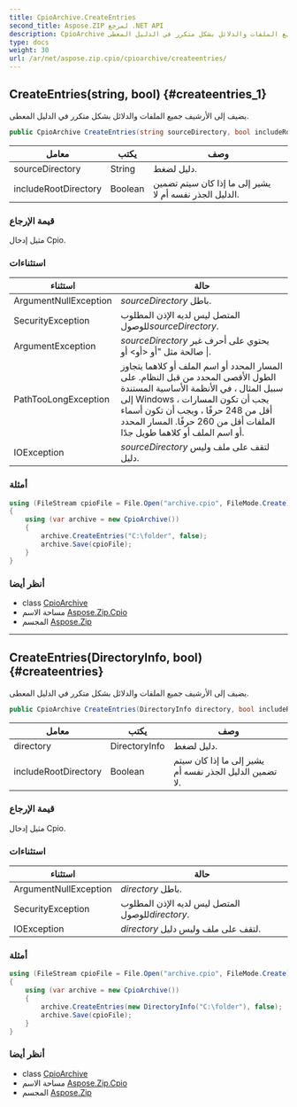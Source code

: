 ```yaml
---
title: CpioArchive.CreateEntries
second_title: Aspose.ZIP لمرجع .NET API
description: CpioArchive طريقة. يضيف إلى الأرشيف جميع الملفات والدلائل بشكل متكرر في الدليل المعطى.
type: docs
weight: 30
url: /ar/net/aspose.zip.cpio/cpioarchive/createentries/
---
```

## CreateEntries(string, bool) {#createentries_1}

يضيف إلى الأرشيف جميع الملفات والدلائل بشكل متكرر في الدليل المعطى.

```csharp
public CpioArchive CreateEntries(string sourceDirectory, bool includeRootDirectory = true)
```

| معامل | يكتب | وصف |
| --- | --- | --- |
| sourceDirectory | String | دليل لضغط. |
| includeRootDirectory | Boolean | يشير إلى ما إذا كان سيتم تضمين الدليل الجذر نفسه أم لا. |

### قيمة الإرجاع

مثيل إدخال Cpio.

### استثناءات

| استثناء | حالة |
| --- | --- |
| ArgumentNullException | *sourceDirectory* باطل. |
| SecurityException | المتصل ليس لديه الإذن المطلوب للوصول*sourceDirectory*. |
| ArgumentException | *sourceDirectory* يحتوي على أحرف غير صالحة مثل "أو &lt;أو&gt; أو &#x7C;. |
| PathTooLongException | المسار المحدد أو اسم الملف أو كلاهما يتجاوز الطول الأقصى المحدد من قبل النظام. على سبيل المثال ، في الأنظمة الأساسية المستندة إلى Windows ، يجب أن تكون المسارات أقل من 248 حرفًا ، ويجب أن تكون أسماء الملفات أقل من 260 حرفًا. المسار المحدد أو اسم الملف أو كلاهما طويل جدًا. |
| IOException | *sourceDirectory* لتقف على ملف وليس دليل. |

### أمثلة

```csharp
using (FileStream cpioFile = File.Open("archive.cpio", FileMode.Create))
{
    using (var archive = new CpioArchive())
    {
        archive.CreateEntries("C:\folder", false);
        archive.Save(cpioFile);
    }
}
```

### أنظر أيضا

* class [CpioArchive](../)
* مساحة الاسم [Aspose.Zip.Cpio](../../cpioarchive/)
* المجسم [Aspose.Zip](../../../)

---

## CreateEntries(DirectoryInfo, bool) {#createentries}

يضيف إلى الأرشيف جميع الملفات والدلائل بشكل متكرر في الدليل المعطى.

```csharp
public CpioArchive CreateEntries(DirectoryInfo directory, bool includeRootDirectory = true)
```

| معامل | يكتب | وصف |
| --- | --- | --- |
| directory | DirectoryInfo | دليل لضغط. |
| includeRootDirectory | Boolean | يشير إلى ما إذا كان سيتم تضمين الدليل الجذر نفسه أم لا. |

### قيمة الإرجاع

مثيل إدخال Cpio.

### استثناءات

| استثناء | حالة |
| --- | --- |
| ArgumentNullException | *directory* باطل. |
| SecurityException | المتصل ليس لديه الإذن المطلوب للوصول*directory*. |
| IOException | *directory* لتقف على ملف وليس دليل. |

### أمثلة

```csharp
using (FileStream cpioFile = File.Open("archive.cpio", FileMode.Create))
{
    using (var archive = new CpioArchive())
    {
        archive.CreateEntries(new DirectoryInfo("C:\folder"), false);
        archive.Save(cpioFile);
    }
}
```

### أنظر أيضا

* class [CpioArchive](../)
* مساحة الاسم [Aspose.Zip.Cpio](../../cpioarchive/)
* المجسم [Aspose.Zip](../../../)


